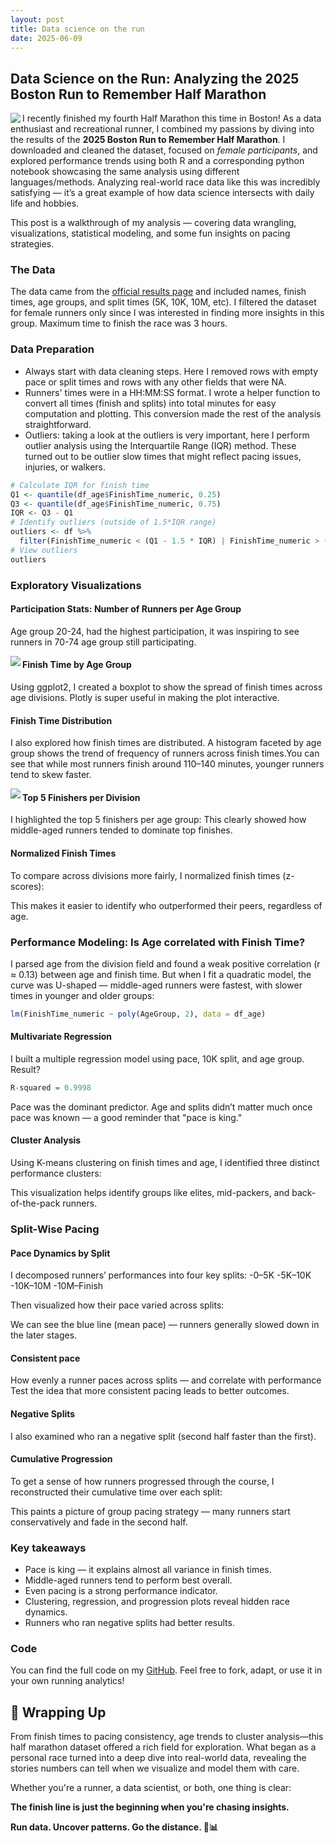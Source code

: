 ```yaml
---
layout: post
title: Data science on the run 
date: 2025-06-09
---
```


## Data Science on the Run: Analyzing the 2025 Boston Run to Remember Half Marathon


<img align="left" src="/img/marathon/IMG_6677.jpeg">

I recently finished my fourth Half Marathon this time in Boston! As a data enthusiast and recreational runner, I combined my passions by diving into the results of the **2025 Boston Run to Remember Half Marathon**. I downloaded and cleaned the dataset, focused on *female participants*, and explored performance trends using both R and a corresponding python notebook showcasing the same analysis using different languages/methods. Analyzing real-world race data like this was incredibly satisfying — it’s a great example of how data science intersects with daily life and hobbies.

This post is a walkthrough of my analysis — covering data wrangling, visualizations, statistical modeling, and some fun insights on pacing strategies.

### The Data
The data came from the [official results page](https://results.raceroster.com/v2/en-US/results/36vs6pxhw573fv4c/results?subEvent=227956) and included names, finish times, age groups, and split times (5K, 10K, 10M, etc). I filtered the dataset for female runners only since I was interested in finding more insights in this group. Maximum time to finish the race was 3 hours. 

### Data Preparation
- Always start with data cleaning steps. Here I removed rows with empty pace or split times and rows with any other fields that were NA.
- Runners' times were in a HH:MM:SS format. I wrote a helper function to convert all times (finish and splits) into total minutes for easy computation and plotting. This conversion made the rest of the analysis straightforward.
- Outliers: taking a look at the outliers is very important, here I perform outlier analysis using the Interquartile Range (IQR) method. These turned out to be outlier slow times that might reflect pacing issues, injuries, or walkers. 
```r
# Calculate IQR for finish time
Q1 <- quantile(df_age$FinishTime_numeric, 0.25)
Q3 <- quantile(df_age$FinishTime_numeric, 0.75)
IQR <- Q3 - Q1
# Identify outliers (outside of 1.5*IQR range)
outliers <- df %>%
  filter(FinishTime_numeric < (Q1 - 1.5 * IQR) | FinishTime_numeric > (Q3 + 1.5 * IQR))
# View outliers
outliers
```

### Exploratory Visualizations

#### Participation Stats: Number of Runners per Age Group
Age group 20-24, had the highest participation, it was inspiring to see runners in 70-74 age group still participating.

<img align="left" src="/img/marathon/Num_runners_per_age_grp.png">

#### Finish Time by Age Group
Using ggplot2, I created a boxplot to show the spread of finish times across age divisions.
Plotly is super useful in making the plot interactive. 

#### Finish Time Distribution
I also explored how finish times are distributed. A histogram faceted by age group shows the trend of frequency of runners across finish times.You can see that while most runners finish around 110–140 minutes, younger runners tend to skew faster. 

<img align="left" src="/img/marathon/Histogram_Finish_times.png">

#### Top 5 Finishers per Division
I highlighted the top 5 finishers per age group:
This clearly showed how middle-aged runners tended to dominate top finishes.

#### Normalized Finish Times
To compare across divisions more fairly, I normalized finish times (z-scores):


This makes it easier to identify who outperformed their peers, regardless of age.


### Performance Modeling: Is Age correlated with Finish Time?
I parsed age from the division field and found a weak positive correlation (r ≈ 0.13) between age and finish time.
But when I fit a quadratic model, the curve was U-shaped — middle-aged runners were fastest, with slower times in younger and older groups:
```r
lm(FinishTime_numeric ~ poly(AgeGroup, 2), data = df_age)

```
#### Multivariate Regression
I built a multiple regression model using pace, 10K split, and age group. Result?
```r
R-squared = 0.9998

```
Pace was the dominant predictor. Age and splits didn’t matter much once pace was known — a good reminder that "pace is king."

#### Cluster Analysis
Using K-means clustering on finish times and age, I identified three distinct performance clusters:

This visualization helps identify groups like elites, mid-packers, and back-of-the-pack runners.

### Split-Wise Pacing
#### Pace Dynamics by Split
I decomposed runners’ performances into four key splits:
-0–5K
-5K–10K
-10K–10M
-10M–Finish

Then visualized how their pace varied across splits:


We can see the blue line (mean pace) — runners generally slowed down in the later stages.

#### Consistent pace
How evenly a runner paces across splits — and correlate with performance
Test the idea that more consistent pacing leads to better outcomes.

#### Negative Splits
I also examined who ran a negative split (second half faster than the first). 

#### Cumulative Progression
To get a sense of how runners progressed through the course, I reconstructed their cumulative time over each split:


This paints a picture of group pacing strategy — many runners start conservatively and fade in the second half.

### Key takeaways

- Pace is king — it explains almost all variance in finish times.
- Middle-aged runners tend to perform best overall.
- Even pacing is a strong performance indicator.
- Clustering, regression, and progression plots reveal hidden race dynamics.
- Runners who ran negative splits had better results.

### Code
You can find the full code on my [GitHub](). Feel free to fork, adapt, or use it in your own running analytics!

## 🏁 Wrapping Up

From finish times to pacing consistency, age trends to cluster analysis—this half marathon dataset offered a rich field for exploration. What began as a personal race turned into a deep dive into real-world data, revealing the stories numbers can tell when we visualize and model them with care.

Whether you're a runner, a data scientist, or both, one thing is clear:

**The finish line is just the beginning when you're chasing insights.**

**Run data. Uncover patterns. Go the distance. 🏃📊**


